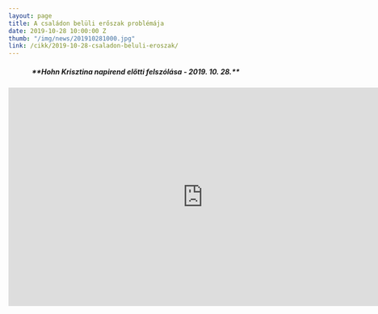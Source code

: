 ```yaml
---
layout: page
title: A családon belüli erőszak problémája
date: 2019-10-28 10:00:00 Z
thumb: "/img/news/201910281000.jpg"
link: /cikk/2019-10-28-csaladon-beluli-eroszak/
---
```

<h5 style="text-align: center;">**Hohn Krisztina napirend előtti felszólása - 2019. 10. 28.**</h5>
<iframe width="770" height="433" src="https://www.youtube.com/embed/90tqo05Sego" frameborder="0" allowfullscreen></iframe>